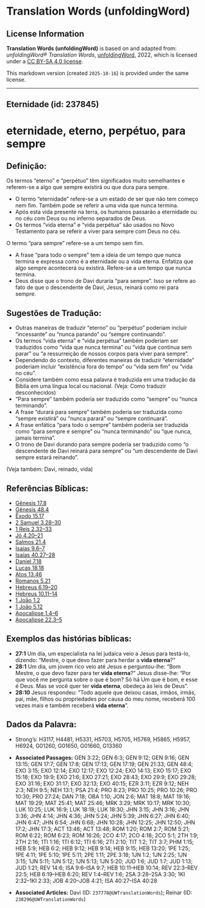 # Translation Words (unfoldingWord)

## License Information

**Translation Words (unfoldingWord)** is based on and adapted from: _unfoldingWord® Translation Words_, [unfoldingWord](https://unfoldingword.org/utw), 2022, which is licensed under a [CC BY-SA 4.0 license](https://creativecommons.org/licenses/by-sa/4.0/legalcode.en).

This markdown version (created `2025-10-16`) is provided under the same license.



--------------------------------

## Eternidade (id: 237845)

eternidade, eterno, perpétuo, para sempre
=========================================

Definição:
----------

Os termos “eterno” e “perpétuo” têm significados muito semelhantes e referem\-se a algo que sempre existirá ou que dura para sempre.

* O termo “eternidade” refere\-se a um estado de ser que não tem começo nem fim. Também pode se referir a uma vida que nunca termina.
* Após esta vida presente na terra, os humanos passarão a eternidade ou no céu com Deus ou no inferno separados de Deus.
* Os termos “vida eterna” e “vida perpétua” são usados no Novo Testamento para se referir a viver para sempre com Deus no céu.

O termo “para sempre” refere\-se a um tempo sem fim.

* A frase “para todo o sempre” tem a ideia de um tempo que nunca termina e expressa como é a eternidade ou a vida eterna. Enfatiza que algo sempre acontecerá ou existirá. Refere\-se a um tempo que nunca termina.
* Deus disse que o trono de Davi duraria “para sempre”. Isso se refere ao fato de que o descendente de Davi, Jesus, reinará como rei para sempre.

Sugestões de Tradução:
----------------------

* Outras maneiras de traduzir “eterno” ou “perpétuo” poderiam incluir “incessante” ou “nunca parando” ou “sempre continuando”.
* Os termos “vida eterna” e “vida perpétua” também poderiam ser traduzidos como “vida que nunca termina” ou “vida que continua sem parar” ou “a ressurreição de nossos corpos para viver para sempre”.
* Dependendo do contexto, diferentes maneiras de traduzir “eternidade” poderiam incluir “existência fora do tempo” ou “vida sem fim” ou “vida no céu”.
* Considere também como essa palavra é traduzida em uma tradução da Bíblia em uma língua local ou nacional. (Veja: Como traduzir desconhecidos)
* “Para sempre” também poderia ser traduzido como “sempre” ou “nunca terminando”.
* A frase “durará para sempre” também poderia ser traduzida como “sempre existirá” ou “nunca parará” ou “sempre continuará”.
* A frase enfática “para todo o sempre” também poderia ser traduzida como “para sempre e sempre” ou “nunca terminando” ou “que nunca, jamais termina”.
* O trono de Davi durando para sempre poderia ser traduzido como “o descendente de Davi reinará para sempre” ou “um descendente de Davi sempre estará reinando”.

(Veja também: Davi, reinado, vida)

Referências Bíblicas:
---------------------

* [Gênesis 17\.8](https://ref.ly/Gen17:8)
* [Gênesis 48\.4](https://ref.ly/Gen48:4)
* [Êxodo 15\.17](https://ref.ly/Exod15:17)
* [2 Samuel 3\.28–30](https://ref.ly/2Sam3:28-2Sam3:30)
* [1 Reis 2\.32–33](https://ref.ly/1Kgs2:32-1Kgs2:33)
* [Jó 4\.20–21](https://ref.ly/Job4:20-Job4:21)
* [Salmos 21\.4](https://ref.ly/Ps21:4)
* [Isaías 9\.6–7](https://ref.ly/Isa9:6-Isa9:7)
* [Isaías 40\.27–28](https://ref.ly/Isa40:27-Isa40:28)
* [Daniel 7\.18](https://ref.ly/Dan7:18)
* [Lucas 18\.18](https://ref.ly/Luke18:18)
* [Atos 13\.46](https://ref.ly/Acts13:46)
* [Romanos 5\.21](https://ref.ly/Rom5:21)
* [Hebreus 6\.19–20](https://ref.ly/Heb6:19-Heb6:20)
* [Hebreus 10\.11–14](https://ref.ly/Heb10:11-Heb10:14)
* [1 João 1\.2](https://ref.ly/1John1:2)
* [1 João 5\.12](https://ref.ly/1John5:12)
* [Apocalipse 1\.4–6](https://ref.ly/Rev1:4-Rev1:6)
* [Apocalipse 22\.3–5](https://ref.ly/Rev22:3-Rev22:5)

Exemplos das histórias bíblicas:
--------------------------------

* **27:1** Um dia, um especialista na lei judaica veio a Jesus para testá\-lo, dizendo: “Mestre, o que devo fazer para herdar a **vida eterna**?”
* **28:1** Um dia, um jovem rico veio até Jesus e perguntou\-lhe: “Bom Mestre, o que devo fazer para ter **vida eterna**?” Jesus disse\-lhe: “Por que você me pergunta sobre o que é bom? Só há Um que é bom, e esse é Deus. Mas se você quer ter **vida eterna**, obedeça às leis de Deus”.
* **28:10** Jesus respondeu: “Todo aquele que deixou casas, irmãos, irmãs, pai, mãe, filhos ou propriedades por causa do meu nome, receberá 100 vezes mais e também receberá **vida eterna**”.

Dados da Palavra:
-----------------

* Strong’s: H3117, H4481, H5331, H5703, H5705, H5769, H5865, H5957, H6924, G01260, G01650, G01660, G13360

* **Associated Passages:** GEN 3:22; GEN 6:3; GEN 9:12; GEN 9:16; GEN 13:15; GEN 17:7; GEN 17:8; GEN 17:13; GEN 17:19; GEN 21:33; GEN 48:4; EXO 3:15; EXO 12:14; EXO 12:17; EXO 12:24; EXO 14:13; EXO 15:17; EXO 15:18; EXO 19:9; EXO 21:6; EXO 27:21; EXO 28:43; EXO 29:9; EXO 29:28; EXO 31:16; EXO 31:17; EXO 32:13; EXO 40:15; EZR 3:11; EZR 9:12; NEH 2:3; NEH 9:5; NEH 13:1; PSA 21:4; PRO 8:23; PRO 10:25; PRO 10:26; PRO 10:30; PRO 27:24; DAN 7:18; OBA 1:10; JON 2:6; MAT 18:8; MAT 19:16; MAT 19:29; MAT 25:41; MAT 25:46; MRK 3:29; MRK 10:17; MRK 10:30; LUK 10:25; LUK 16:9; LUK 18:18; LUK 18:30; JHN 3:15; JHN 3:16; JHN 3:36; JHN 4:14; JHN 4:36; JHN 5:24; JHN 5:39; JHN 6:27; JHN 6:40; JHN 6:47; JHN 6:54; JHN 6:68; JHN 10:28; JHN 12:25; JHN 12:50; JHN 17:2; JHN 17:3; ACT 13:46; ACT 13:48; ROM 1:20; ROM 2:7; ROM 5:21; ROM 6:22; ROM 6:23; ROM 16:26; 2CO 4:17; 2CO 4:18; 2CO 5:1; 2TH 1:9; 2TH 2:16; 1TI 1:16; 1TI 6:12; 1TI 6:16; 2TI 2:10; TIT 1:2; TIT 3:7; PHM 1:15; HEB 5:9; HEB 6:2; HEB 9:12; HEB 9:14; HEB 9:15; HEB 13:20; 1PE 1:25; 1PE 4:11; 1PE 5:10; 1PE 5:11; 2PE 1:11; 2PE 3:18; 1JN 1:2; 1JN 2:25; 1JN 3:15; 1JN 5:11; 1JN 5:12; 1JN 5:13; 1JN 5:20; JUD 1:6; JUD 1:7; JUD 1:13; JUD 1:21; REV 14:6; ISA 9:6–ISA 9:7; HEB 10:11–HEB 10:14; REV 22:3–REV 22:5; HEB 6:19–HEB 6:20; REV 1:4–REV 1:6; 2SA 3:28–2SA 3:30; 1KI 2:32–1KI 2:33; JOB 4:20–JOB 4:21; ISA 40:27–ISA 40:28
* **Associated Articles:** Davi (ID: `237778@UWTranslationWords`); Reinar (ID: `238296@UWTranslationWords`)

